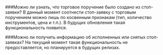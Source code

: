 ###Можно ли узнать, что торговое поручение было создано из стоп-заявки?
В данный момент соотнести стоп-заявку с торговым поручением можно лишь по косвенным
признакам (тип, количество инструментов, цена и т.п.). В будущих обновления такая функциональность
появится.

###Можно ли получить информацию об исполненных или снятых стоп-заявках? 
На текущий момент такая функциональность не предоставляется, но планируется в будущих релизах. 


